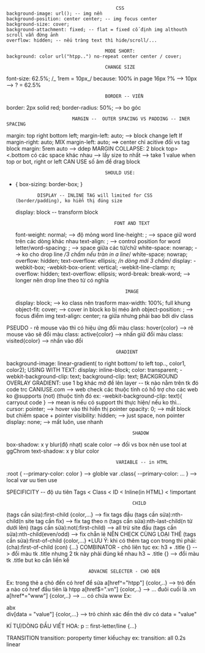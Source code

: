                                             CSS
    background-image: url(); -- img nền
    background-position: center center; -- img focus center
    background-size: cover;
    background-attachment: fixed; -- flat = fixed cố định img althouth scroll vẫn đứng ảnh
    overflow: hidden; -- nếu tràng text thì hide/scroll/...

                                        MODE SHORT:
    background: color url("htpp..") no-repeat center center / cover;

                                        CHANGE SIZE

font-size: 62.5%;
/_ 1rem = 10px_/
because: 100% in page 16px
?% --> 10px
--> ? = 62.5%

                                        BORDER -- VIỀN

border: 2px solid red;
border-radius: 50%; --> bo góc

                            MARGIN --  OUTER SPACING VS PADDING -- INER SPACING

margin: top right bottom left;
margin-left: auto; --> block change left
If margin-right: auto; MIX margin-left: auto; ==> center chỉ acitive đối vs tag block
margin: 5rem auto --> ddep
MARGIN COLLAPSE: 2 block top><.bottom có các space khác nhau --> lấy size to nhất
--> take 1 value when top or bot, right or left
CAN USE số âm để drag block

                                        SHOULD USE:

- { box-sizing: border-box; }

              DISPLAY -- INLINE TAG will limited for CSS (border/padding), ko hiển thị đúng size

  display: block -- transform block

                                          FONT AND TEXT

  font-weight: normal; --> độ mỏng word
  line-height: ; --> space giữ word trên các dòng khác nhau
  text-align: ; --> control position for word
  letter/word-spacing: ; --> space giữa các từ/chữ
  white-space: nowrap; --> ko cho drop line
  _/3 chấm nếu tràn in a line_/ white-space: nowrap; overflow: hidden; text-overflow: ellipsis;
  _/n dòng mới 3 chấm_/ display: -webkit-box; -webkit-box-orient: vertical; -webkit-line-clamp: n;
  overflow: hidden; text-overflow: ellipsis;
  word-break: break-word; --> longer nên drop line theo từ có nghĩa

                                              IMAGE

  display: block; --> ko class nên trasform
  max-width: 100%; full khung
  object-fit: cover; --> cover in block ko bị méo ảnh
  object-position: ; --> focus điểm img
  text-align: center; ra giữa nhưng phải bao bởi div class

PSEUDO - rê mouse vào thì có hiệu ứng đổi màu
class: hover{color} --> rê mouse vào sẽ đổi màu
class: active{color} --> nhấn giữ đổi màu
class: visited{color} --> nhấn vào đổi

                                            GRADIENT

background-image: linear-gradient( to right bottom/ to left top.., color1, color2);
USING WITH TEXT:
display: inline-block;
color: transparent;
-webkit-background-clip: text;
background-clip: text;
BACKGROUND OVERLAY GRADIENT: use 1 bg khác mờ đề lên layer -- tk nào nằm trên tk đó code trc
CANIUSE.com --> web check các thuộc tính có hổ trợ cho các web ko
@supports (not) (thuộc tính đó ex: -webkit-background-clip: text){
carryout code
} --> mean is nếu có support thì thực hiện/ nếu ko thì...
cursor: pointer; --> hover vào thì hiển thị pointer
opacity: 0; --> mất block but chiếm space + pointer
visibility: hidden; --> just space, non pointer
display: none; --> mất luôn, use nhanh

                                                  SHADOW

box-shadow: x y blur(độ nhạt) scale color --> đối vs box nên use tool at ggChrom
text-shadow: x y blur color

                                            VARIABLE -- in HTML

:root {
--primary-color: color
} --> globle var
.class{
--primary-color: ...
} --> local var uu tien use

SPECIFICITY -- độ ưu tiên
Tags < Class < ID < Inline(in HTML) < !important

                                                  CHILD

(tags cần sửa):first-child {color,...} --> fix tags đầu
(tags cần sửa):nth-child(n site tag cần fix) --> fix tag theo n
(tags cần sửa):nth-last-child(n từ dưới lên)
(tags cần sửa):not(:first-child) --> all trừ site đầu
(tags cần sửa):nth-child(even/odd) --> fix chẵn lẻ
NÊN CHECK CÙNG LOẠI THẺ
(tags cần sửa):first-of-child {color,...}
\*LƯU Ý: khi có thêm tag con trong thì phải:
(cha):first-of-child (con) {...}
COMBINATOR - chỏ liên tục
ex: h3 + .title {} --> đổi màu tk .title nhưng 2 tk này phải đúng kề nhau
h3 ~ .title {} --> đổi màu tk .title but ko cần liền kề

                                  ADVACNE SELECTER - CHỎ ĐẾN

Ex: trong thẻ a chỏ đến có href để sửa
a[href^="htpp"] {color,..} --> trỏ đến a nào có href đầu tiên là htpp
a[href$=".vn"] {color,..} --> ... đuôi cuối là .vn
a[href*="www"] {color,..} --> ... có chứa www
Ex: <div data="value">abx</div>
div[data = "value"] {color,...} --> trỏ chính xác đến thẻ div có data = "value"

KÍ TỰ/DÒNG ĐẦU VIẾT HOA:
p :: first-letter/line {...}

TRANSITION
transition: poroperty timer kiểuchạy
ex: transition: all 0.2s linear
